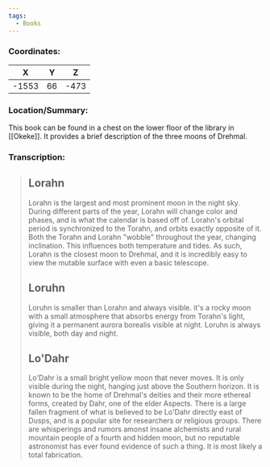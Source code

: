```yaml
---
tags:
  - Books
---
```


### Coordinates:
| **X** | **Y**| **Z** |
|:-----:|:----:|:-----:|
|-1553  |66   |-473  |

### Location/Summary:
This book can be found in a chest on the lower floor of the library in [[Okeke]]. It provides a brief description of the three moons of Drehmal.

### Transcription:
> Lorahn
> -------------------
> Lorahn is the largest and most prominent moon in the night sky. During different parts of the year, Lorahn will change color and phases, and is what the calendar is based off of. Lorahn's orbital period is synchronized to the Torahn, and orbits exactly opposite of it. Both the Torahn and Lorahn "wobble" throughout the year, changing inclination. This influences both temperature and tides. As such, Lorahn is the closest moon to Drehmal, and it is incredibly easy to view the mutable surface with even a basic telescope.
> 
> Loruhn
> -------------------
> Loruhn is smaller than Lorahn and always visible. it's a rocky moon with a small atmosphere that absorbs energy from Torahn's light, giving it a permanent aurora borealis visible at night. Loruhn is always visible, both day and night.
> 
> Lo'Dahr
> -------------------
> Lo'Dahr is a small bright yellow moon that never moves. It is only visible during the night, hanging just above the Southern horizon. It is known to be the home of Drehmal's deities and their more ethereal forms, created by Dahr, one of the elder Aspects. There is a large fallen fragment of what is believed to be Lo'Dahr directly east of Dusps, and is a popular site for researchers or religious groups. There are whisperings and rumors amonst insane alchemists and rural mountain people of a fourth and hidden moon, but no reputable astronomist has ever found evidence of such a thing. It is most likely a total fabrication.




